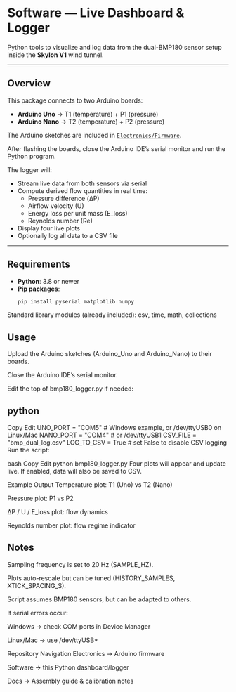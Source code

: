 # Software — Live Dashboard & Logger

Python tools to visualize and log data from the dual-BMP180 sensor setup inside the **Skylon V1** wind tunnel.

---

## Overview
This package connects to two Arduino boards:

- **Arduino Uno** → T1 (temperature) + P1 (pressure)  
- **Arduino Nano** → T2 (temperature) + P2 (pressure)

The Arduino sketches are included in [`Electronics/Firmware`](../Electronics).

After flashing the boards, close the Arduino IDE’s serial monitor and run the Python program.

The logger will:
- Stream live data from both sensors via serial  
- Compute derived flow quantities in real time:
  - Pressure difference (ΔP)  
  - Airflow velocity (U)  
  - Energy loss per unit mass (E_loss)  
  - Reynolds number (Re)  
- Display four live plots  
- Optionally log all data to a CSV file  

---

## Requirements

- **Python**: 3.8 or newer  
- **Pip packages**:  
  ```bash
  pip install pyserial matplotlib numpy
Standard library modules (already included):
csv, time, math, collections

## Usage
Upload the Arduino sketches (Arduino_Uno and Arduino_Nano) to their boards.

Close the Arduino IDE’s serial monitor.

Edit the top of bmp180_logger.py if needed:

## python
Copy
Edit
UNO_PORT   = "COM5"     # Windows example, or /dev/ttyUSB0 on Linux/Mac
NANO_PORT  = "COM4"     # or /dev/ttyUSB1
CSV_FILE   = "bmp_dual_log.csv"
LOG_TO_CSV = True       # set False to disable CSV logging
Run the script:

bash
Copy
Edit
python bmp180_logger.py
Four plots will appear and update live. If enabled, data will also be saved to CSV.

Example Output
Temperature plot: T1 (Uno) vs T2 (Nano)

Pressure plot: P1 vs P2

ΔP / U / E_loss plot: flow dynamics

Reynolds number plot: flow regime indicator

## Notes
Sampling frequency is set to 20 Hz (SAMPLE_HZ).

Plots auto-rescale but can be tuned (HISTORY_SAMPLES, XTICK_SPACING_S).

Script assumes BMP180 sensors, but can be adapted to others.

If serial errors occur:

Windows → check COM ports in Device Manager

Linux/Mac → use /dev/ttyUSB*

Repository Navigation
Electronics → Arduino firmware

Software → this Python dashboard/logger

Docs → Assembly guide & calibration notes